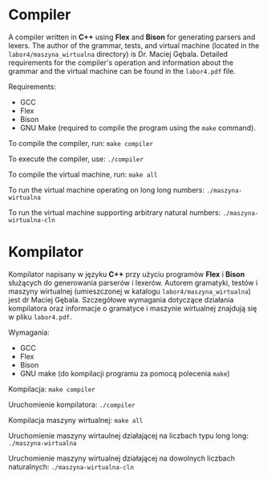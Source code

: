 # Compiler

A compiler written in **C++** using **Flex** and **Bison** for generating parsers and lexers. The author of the grammar, tests, and virtual machine (located in the `labor4/maszyna_wirtualna` directory) is Dr. Maciej Gębala. Detailed requirements for the compiler's operation and information about the grammar and the virtual machine can be found in the `labor4.pdf` file.

Requirements:
 - GCC
 - Flex
 - Bison
 - GNU Make (required to compile the program using the `make` command).

To compile the compiler, run:
`make compiler`

To execute the compiler, use:
`./compiler`

To compile the virtual machine, run:
`make all`

To run the virtual machine operating on long long numbers:
`./maszyna-wirtualna`

To run the virtual machine supporting arbitrary natural numbers:
`./maszyna-wirtualna-cln`

# Kompilator

Kompilator napisany w języku **C++** przy użyciu programów **Flex** i **Bison** służących do generowania parserów i lexerów. Autorem gramatyki, testów i maszyny wirtualnej (umieszczonej w katalogu `labor4/maszyna_wirtualna`) jest dr Maciej Gębala. Szczegółowe wymagania dotyczące działania kompilatora oraz informacje o gramatyce i maszynie wirtualnej znajdują się w pliku `labor4.pdf`.

Wymagania:
 - GCC
 - Flex
 - Bison
 - GNU make (do kompilacji programu za pomocą polecenia `make`)

Kompilacja:
`make compiler`

Uruchomienie kompilatora:
`./compiler`

Kompilacja maszyny wirtualnej:
`make all`

Uruchomienie maszyny wirtaulnej działającej na liczbach typu long long:
`./maszyna-wirtualna`

Uruchomienie maszyny wirtualnej działającej na dowolnych liczbach naturalnych:
`./maszyna-wirtualna-cln`
